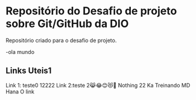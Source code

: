 # Repositório do Desafio de projeto sobre Git/GitHub da DIO
Repositório criado para o desafio de projeto.

-ola mundo
## Links Uteis1
Link 1: teste0
12222
Link 2:teste
2😹😂😊😻🤩
Nothing
22
Ka
Treinando MD
Hana
O link
